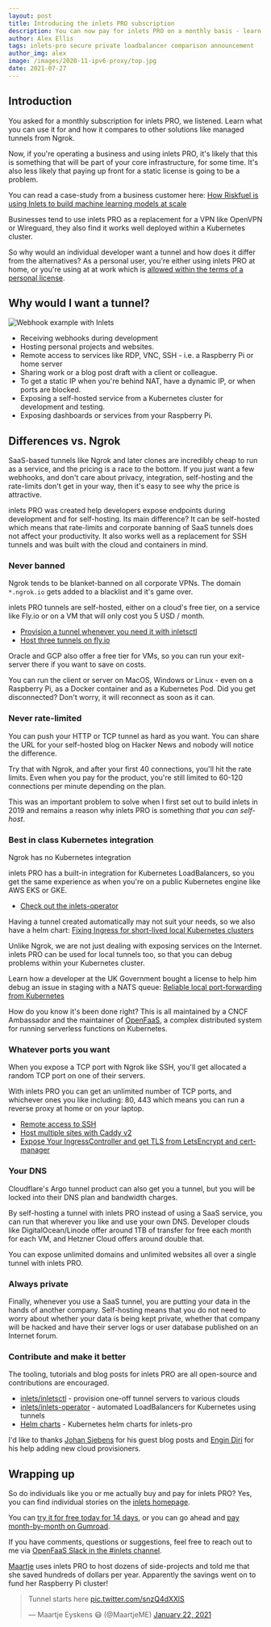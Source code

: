 ```yaml
---
layout: post
title: Introducing the inlets PRO subscription
description: You can now pay for inlets PRO on a monthly basis - learn the use-cases and how it compares to other solutions.
author: Alex Ellis
tags: inlets-pro secure private loadbalancer comparison announcement
author_img: alex
image: /images/2020-11-ipv6-proxy/top.jpg
date: 2021-07-27
---
```


## Introduction

You asked for a monthly subscription for inlets PRO, we listened. Learn what you can use it for and how it compares to other solutions like managed tunnels from Ngrok.

Now, if you're operating a business and using inlets PRO, it's likely that this is something that will be part of your core infrastructure, for some time. It's also less likely that paying up front for a static license is going to be a problem.

You can read a case-study from a business customer here: [How Riskfuel is using Inlets to build machine learning models at scale](https://inlets.dev/blog/2021/07/22/riskfuel.html)

Businesses tend to use inlets PRO as a replacement for a VPN like OpenVPN or Wireguard, they also find it works well deployed within a Kubernetes cluster.

So why would an individual developer want a tunnel and how does it differ from the alternatives? As a personal user, you're either using inlets PRO at home, or you're using at at work which is [allowed within the terms of a personal license](https://inlets.dev/pricing).

## Why would I want a tunnel?

![Webhook example with Inlets](https://blog.alexellis.io/content/images/2019/09/inletsio--2-.png)

* Receiving webhooks during development
* Hosting personal projects and websites.
* Remote access to services like RDP, VNC, SSH - i.e. a Raspberry Pi or home server
* Sharing work or a blog post draft with a client or colleague.
* To get a static IP when you're behind NAT, have a dynamic IP, or when ports are blocked.
* Exposing a self-hosted service from a Kubernetes cluster for development and testing.
* Exposing dashboards or services from your Raspberry Pi.

## Differences vs. Ngrok

SaaS-based tunnels like Ngrok and later clones are incredibly cheap to run as a service, and the pricing is a race to the bottom. If you just want a few webhooks, and don't care about privacy, integration, self-hosting and the rate-limits don't get in your way, then it's easy to see why the price is attractive.

inlets PRO was created help developers expose endpoints during development and for self-hosting. Its main difference? It can be self-hosted which means that rate-limits and corporate banning of SaaS tunnels does not affect your productivity. It also works well as a replacement for SSH tunnels and was built with the cloud and containers in mind.

### Never banned

Ngrok tends to be blanket-banned on all corporate VPNs. The domain `*.ngrok.io` gets added to a blacklist and it's game over.

inlets PRO tunnels are self-hosted, either on a cloud's free tier, on a service like Fly.io or on a VM that will only cost you 5 USD / month.

* [Provision a tunnel whenever you need it with inletsctl](https://github.com/inlets/inletsctl)
* [Host three tunnels on fly.io](https://inlets.dev/blog/2021/07/07/inlets-fly-tutorial.html)

Oracle and GCP also offer a free tier for VMs, so you can run your exit-server there if you want to save on costs.

You can run the client or server on MacOS, Windows or Linux - even on a Raspberry Pi, as a Docker container and as a Kubernetes Pod. Did you get disconnected? Don't worry, it will reconnect as soon as it can.

### Never rate-limited

You can push your HTTP or TCP tunnel as hard as you want. You can share the URL for your self-hosted blog on Hacker News and nobody will notice the difference.

Try that with Ngrok, and after your first 40 connections, you'll hit the rate limits. Even when you pay for the product, you're still limited to 60-120 connections per minute depending on the plan.

This was an important problem to solve when I first set out to build inlets in 2019 and remains a reason why inlets PRO is something *that you can self-host*.

### Best in class Kubernetes integration

Ngrok has no Kubernetes integration

inlets PRO has a built-in integration for Kubernetes LoadBalancers, so you get the same experience as when you're on a public Kubernetes engine like AWS EKS or GKE.

* [Check out the inlets-operator](https://github.com/inlets/inlets-operator)

Having a tunnel created automatically may not suit your needs, so we also have a helm chart: [Fixing Ingress for short-lived local Kubernetes clusters](https://inlets.dev/blog/2021/07/08/short-lived-clusters.html)

Unlike Ngrok, we are not just dealing with exposing services on the Internet. inlets PRO can be used for local tunnels too, so that you can debug problems within your Kubernetes cluster.

Learn how a developer at the UK Government bought a license to help him debug an issue in staging with a NATS queue: [Reliable local port-forwarding from Kubernetes](https://inlets.dev/blog/2021/04/13/local-port-forwarding-kubernetes.html)

How do you know it's been done right? This is all maintained by a CNCF Ambassador and the maintainer of [OpenFaaS](https://www.openfaas.com/), a complex distributed system for running serverless functions on Kubernetes.

### Whatever ports you want

When you expose a TCP port with Ngrok like SSH, you'll get allocated a random TCP port on one of their servers.

With inlets PRO you can get an unlimited number of TCP ports, and whichever ones you like including: 80, 443 which means you can run a reverse proxy at home or on your laptop.

* [Remote access to SSH](https://docs.inlets.dev/#/get-started/quickstart-tcp-ssh)
* [Host multiple sites with Caddy v2](https://docs.inlets.dev/#/get-started/quickstart-http)
* [Expose Your IngressController and get TLS from LetsEncrypt and cert-manager](https://docs.inlets.dev/#/get-started/quickstart-ingresscontroller-cert-manager?id=quick-start-expose-your-ingresscontroller-and-get-tls-from-letsencrypt-and-cert-manager)

### Your DNS

Cloudflare's Argo tunnel product can also get you a tunnel, but you will be locked into their DNS plan and bandwidth charges.

By self-hosting a tunnel with inlets PRO instead of using a SaaS service, you can run that wherever you like and use your own DNS. Developer clouds like DigitalOcean/Linode offer around 1TB of transfer for free each month for each VM, and Hetzner Cloud offers around double that.

You can expose unlimited domains and unlimited websites all over a single tunnel with inlets PRO.

### Always private

Finally, whenever you use a SaaS tunnel, you are putting your data in the hands of another company. Self-hosting means that you do not need to worry about whether your data is being kept private, whether that company will be hacked and have their server logs or user database published on an Internet forum.

### Contribute and make it better

The tooling, tutorials and blog posts for inlets PRO are all open-source and contributions are encouraged.

* [inlets/inletsctl](https://github.com/inlets/inletsctl) - provision one-off tunnel servers to various clouds
* [inlets/inlets-operator](https://github.com/inlets/inlets-operator) - automated LoadBalancers for Kubernetes using tunnels
* [Helm charts](https://github.com/inlets/inlets-pro/tree/master/chart) - Kubernetes helm charts for inlets-pro

I'd like to thanks [Johan Siebens](https://twitter.com/nosceon) for his guest blog posts and [Engin Diri](https://twitter.com/_ediri) for his help adding new cloud provisioners.

## Wrapping up

So do individuals like you or me actually buy and pay for inlets PRO? Yes, you can find individual stories on the [inlets homepage](https://inlets.dev/).

You can [try it for free today for 14 days](https://docs.inlets.dev/#/get-started/free-trial?id=get-started-with-your-free-trial), or you can go ahead and [pay month-by-month on Gumroad](https://openfaas.gumroad.com/l/inlets-subscription).

If you have comments, questions or suggestions, feel free to reach out to me via [OpenFaaS Slack in the #inlets channel](https://slack.openfaas.io/).

[Maartje](https://twitter.com/MaartjeME) uses inlets PRO to host dozens of side-projects and told me that she saved hundreds of dollars per year. Apparently the savings went on to fund her Raspberry Pi cluster!

<blockquote class="twitter-tweet" data-conversation="none"><p lang="en" dir="ltr">Tunnel starts here <a href="https://t.co/snzQ4dXXlS">pic.twitter.com/snzQ4dXXlS</a></p>&mdash; Maartje Eyskens 😷 (@MaartjeME) <a href="https://twitter.com/MaartjeME/status/1352548143330717696?ref_src=twsrc%5Etfw">January 22, 2021</a></blockquote> <script async src="https://platform.twitter.com/widgets.js" charset="utf-8"></script>

